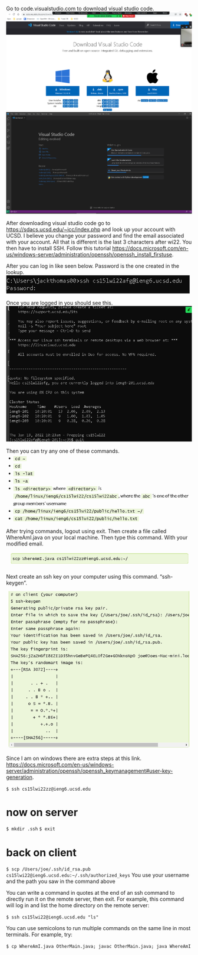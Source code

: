 
Go to code.visualstudio.com to download visual studio code.
![Image](VS-code-download.PNG)
![Image](vs-code.PNG)

After downloading visual studio code go to https://sdacs.ucsd.edu/~icc/index.php and look up your account with UCSD. I believe you change your password and find the email associated with your account. All that is different is the last 3 characters after wi22. You then have to install SSH. 
Follow this tutorial https://docs.microsoft.com/en-us/windows-server/administration/openssh/openssh_install_firstuse. 

After you can log in like seen below. Password is the one created in the lookup.
![Image](ssh-login.PNG)

Once you are logged in you should see this.
![Image](logged-in.PNG)

Then you can try any one of these commands.
![Image](commands.PNG)

After trying commands, logout using exit. Then create a file called WhereAmI.java on your local machine. Then type this command. With your modified email.

![Image](scp-command.PNG)

Next create an ssh key on your computer using this command. “ssh-keygen”.

![Image](ssh-keygen.PNG)

Since I am on windows there are extra steps at this link. https://docs.microsoft.com/en-us/windows-server/administration/openssh/openssh_keymanagement#user-key-generation. 


`$ ssh cs15lwi22zz@ieng6.ucsd.edu`
<Enter Password>
# now on server
`$ mkdir .ssh`
`$ exit`
# back on client
`$ scp /Users/joe/.ssh/id_rsa.pub cs15lwi22@ieng6.ucsd.edu:~/.ssh/authorized_keys`
You use your username and the path you saw in the command above


You can write a command in quotes at the end of an ssh command to directly run it on the remote server, then exit. For example, this command will log in and list the home directory on the remote server:

`$ ssh cs15lwi22@ieng6.ucsd.edu "ls"`

You can use semicolons to run multiple commands on the same line in most terminals. For example, try:

`$ cp WhereAmI.java OtherMain.java; javac OtherMain.java; java WhereAmI`
